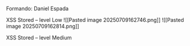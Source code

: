 Formando: Daniel Espada

XSS Stored – level Low
![[Pasted image 20250709162746.png]]
![[Pasted image 20250709162814.png]]

XSS Stored – level Medium